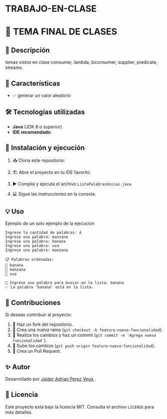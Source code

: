 # TRABAJO-EN-CLASE

# 📌 TEMA FINAL DE CLASES 

## 📖 Descripción
temas vistos en clase 
consumer, lambda, biconsumer, supplier, predicate, streams.
## 🚀 Características
- ✅ generar un valor aleatorio 

## 🛠️ Tecnologías utilizadas
- **Java** (JDK 8 o superior)
- **IDE recomendado**:

## 🔧 Instalación y ejecución
1. 📥 Clona este repositorio:

2. 🏗️ Abre el proyecto en tu IDE favorito.
3. ▶️ Compila y ejecuta el archivo `ListaPalabrasUnicas.java`.
4. 💻 Sigue las instrucciones en la consola.

## 💡 Uso
Ejemplo de un solo ejemplo de la ejecucion
```
Ingrese la cantidad de palabras: 4
Ingrese una palabra: manzana
Ingrese una palabra: banana
Ingrese una palabra: uva
Ingrese una palabra: manzana

📋 Palabras ordenadas:
🍌 banana
🍏 manzana
🍇 uva

🔎 Ingrese una palabra para buscar en la lista: banana
✅ La palabra 'banana' está en la lista.
```

## 🤝 Contribuciones
Si deseas contribuir al proyecto:
1. 🔄 Haz un fork del repositorio.
2. 🌱 Crea una nueva rama (`git checkout -b feature-nueva-funcionalidad`).
3. 💾 Realiza los cambios y haz un commit (`git commit -m 'Agrega nueva funcionalidad'`).
4. 🚀 Sube los cambios (`git push origin feature-nueva-funcionalidad`).
5. 🔄 Crea un Pull Request.

## ✨ Autor
Desarrollado por [Jaider Adrian Perez Vega ](https://github.com/tu-usuario).

## 📜 Licencia
Este proyecto está bajo la licencia MIT. Consulta el archivo `LICENSE` para más detalles.
